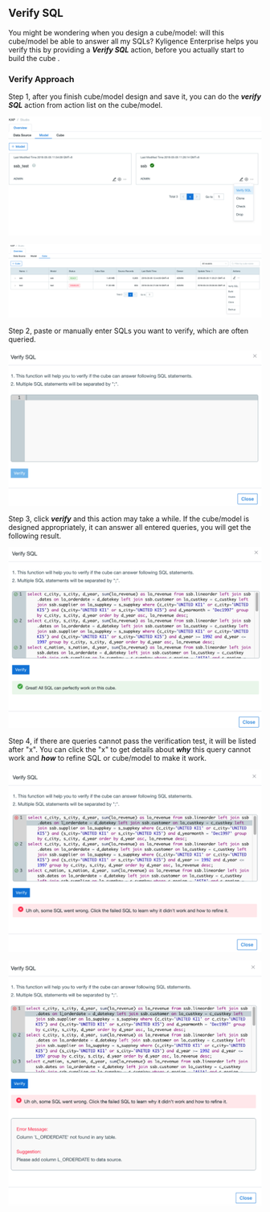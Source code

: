 ## Verify SQL 

You might be wondering when you design a cube/model: will this cube/model be able to answer all my SQLs? Kyligence Enterprise helps you verify this by providing a ***Verify SQL*** action, before you actually start to build the cube . 



### Verify Approach

Step 1, after you finish cube/model design and save it, you can do the ***verify SQL*** action from action list on the cube/model.

![](images/verify_sql/model_action.png)

![](images/verify_sql/cube_action.png)



Step 2, paste or manually enter SQLs you want to verify, which are often queried. 

![](images/verify_sql/SQL_input.png)



Step 3, click ***verify*** and this action may take a while. If the cube/model is designed appropriately, it can answer all entered queries, you will get the following result.

![](images/verify_sql/SQL_valid.png)



Step 4, if there are queries cannot pass the verification test, it will be listed after "x". You can click the "x" to get details about ***why*** this query cannot work and ***how*** to refine SQL or cube/model to make it work.

![](images/verify_sql/show_error.png)

![](images/verify_sql/error_details.png)
